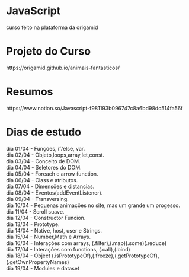 # JavaScript
curso feito na plataforma da origamid

<h1>Projeto do Curso</h1>
https://origamid.github.io/animais-fantasticos/


<h1>Resumos</h1>
<p>https://www.notion.so/Javascript-f981193b096747c8a6bd98dc514fa56f</p>
<h1>Dias de estudo</h1>
dia 01/04 - Funções, if/else, var. </br>
dia 02/04 - Objeto,loops,array,let,const. </br>
dia 03/04 - Conceito de DOM. </br>
dia 04/04 - Seletores do DOM. </br>
dia 05/04 - Foreach e arrow function.</br>
dia 06/04 - Class e atributos.</br>
dia 07/04 - Dimensões e distancias.</br>
dia 08/04 - Eventos(addEventListener).</br>
dia 09/04 - Transversing.</br>
dia 10/04 - Pequenas animações no site, mas um grande um progesso.</br>
dia 11/04 - Scroll suave.</br>
dia 12/04 - Constructor Funcion.</br>
dia 13/04 - Prototype.</br>
dia 14/04 - Native, host, user e Strings.</br>
dia 15/04 - Number,Math e Arrays.</br>
dia 16/04 - Interações com arrays, (.filter),(.map)(.some)(.reduce)</br>
dia 17/04 - Interações com functions, (.call),(.bind)</br>
dia 18/04 - Object (.isPrototypeOf),(.freeze),(.getPrototypeOf),(.getOwnPropertyNames)</br>
dia 19/04 - Modules e dataset </br>

